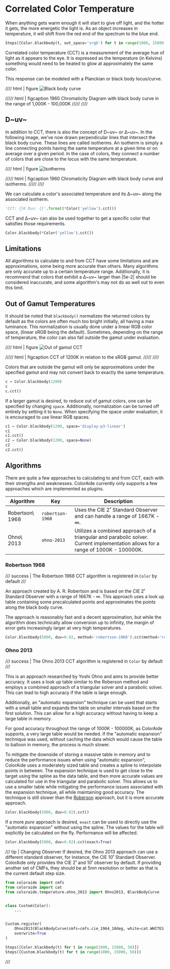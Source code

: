 # Correlated Color Temperature

When anything gets warm enough it will start to give off light, and the hotter it gets, the more energetic the light
is. As an object increases in temperature, it will shift from the red end of the spectrum to the blue end.

```py play
Steps([Color.blackbody(t, out_space='srgb') for t in range(1000, 15000, 50)])
```

Correlated color temperature (CCT) is a measurement of the average hue of light as it appears to the eye. It is
expressed as the temperature (in Kelvins) something would need to be heated to glow at approximately the same color.

This response can be modeled with a Planckian or black body locus/curve.

//// html | figure
![Black body curve](images/blackbody.png)

///// html | figcaption
1960 Chromaticity Diagram with black body curve in the range of 1,000K - 100,000K
/////
////

## D~uv~

In addition to CCT, there is also the concept of D~uv~ or ∆~uv~. In the following image, we've now drawn perpendicular
lines that intersect the black body curve. These lines are called isotherms. An isotherm is simply a line connecting
points having the same temperature at a given time or on average over a given period. In the case of colors, they
connect a number of colors that are close to the locus with the same temperature.

//// html | figure
![Isotherms](images/isotherms.png)

///// html | figcaption
1960 Chromaticity Diagram with black body curve and isotherms.
/////
////

We can calculate a color's associated temperature and its ∆~uv~ along the associated isotherm.

```py play
'CCT: {}K Duv: {}'.format(*Color('yellow').cct())
```

CCT and ∆~uv~ can also be used together to get a specific color that satisfies those requirements.

```py play
Color.blackbody(*Color('yellow').cct())
```

## Limitations

All algorithms to calculate to and from CCT have some limitations and are approximations, some being more accurate than
others. Many algorithms are only accurate up to a certain temperature range. Additionally, it is recommend that colors
that exhibit a ∆~uv~ larger than |5e-2| should be considered inaccurate, and some algorithm's may not do as well out to
even this limit.

## Out of Gamut Temperatures

It should be noted that `blackbody()` normalizes the returned colors by default as the colors are often much too bright
initially, all having a max luminance. This normalization is usually done under a linear RGB color space, (linear sRGB
being the default). Sometimes, depending on the range of temperature, the color can also fall outside the gamut under
evaluation.

//// html | figure
![Out of gamut CCT](images/cct-gamut.png)

///// html | figcaption
CCT of 1200K in relation to the sRGB gamut.
/////
////

Colors that are outside the gamut will only be approximations under the specified gamut and may not convert back to
exactly the same temperature.

```py play
c = Color.blackbody(1200)
c
c.cct()
```

If a larger gamut is desired, to reduce out of gamut colors, one can be specified by changing `space`. Additionally,
normalization can be turned off entirely by setting it to `None`. When specifying the space under evaluation, it is
encouraged to use linear RGB spaces.

```py play
c1 = Color.blackbody(1200, space='display-p3-linear')
c1
c1.cct()
c2 = Color.blackbody(1200, space=None)
c2
c2.cct()
```

## Algorithms

There are quite a few approaches to calculating to and from CCT, each with their strengths and weaknesses. ColorAide
currently only supports a few approaches which are implemented as plugins.

Algorithm       | Key              | Description
--------------- | ---------------- | -----------
Robertson\ 1968 | `robertson-1968` | Uses the CIE 2˚ Standard Observer and can handle a range of 1667K - ∞.
Ohno\ 2013      | `ohno-2013`      | Utilizes a combined approach of a triangular and parabolic solver. Current implementation allows for a range of 1000K - 100000K.

### Robertson 1968

/// success | The Robertson 1968 CCT algorithm is registered in `Color` by default
///

An approach created by A. R. Robertson and is based on the CIE 2˚ Standard Observer with a range of 1667K - ∞. This
approach uses a look up table containing some precalculated points and approximates the points along the black body
curve.

The approach is reasonably fast and a decent approximation, but while the algorithm does technically allow conversion up
to infinity, the margin of error gets increasingly larger at very high temperatures.

```py play
Color.blackbody(5000, duv=0.02, method='robertson-1968').cct(method='robertson-1968')
```

### Ohno 2013

/// success | The Ohno 2013 CCT algorithm is registered in `Color` by default
///

This is an approach researched by Yoshi Ohno and aims to provide better accuracy. It uses a look up table similar to
the Roberson method and employs a combined approach of a triangular solver and a parabolic solver. This can lead to
high accuracy if the table is large enough.

Additionally, an "automatic expansion" technique can be used that starts with a small table and expands the table on
smaller intervals based on the first solution. This can allow for a high accuracy without having to keep a large table
in memory.

For good accuracy throughout the range of 1000K - 100000K, as ColorAide supports, a very large table would be needed. If
the "automatic expansion" technique was used, without caching the data which would cause the table to balloon in memory,
the process is much slower.

To mitigate the downside of storing a massive table in memory and to reduce the performance issues when using "automatic
expansion", ColorAide uses a moderately sized table and creates a spline to interpolate points in between. The expansion
technique is used to get close to the target using the spline as the data table, and then more accurate values are
calculated for use in the triangular and parabolic solver. This allows us to use a smaller table while mitigating the
performance issues associated with the expansion technique, all while maintaining good accuracy. The technique is still
slower than the [Roberson](#robertson-1968) approach, but it is more accurate approach.

```py play
Color.blackbody(5000, duv=0.02).cct()
```

If a more _pure_ approach is desired, `exact` can be used to directly use the "automatic expansion" without using the
spline. The values for the table will explicitly be calculated on the fly. Performance will be affected.

```py play
Color.blackbody(5000, duv=0.02).cct(exact=True)
```

///  tip | Changing Observer
If desired, the Ohno 2013 approach can use a different standard observer, for instance, the CIE 10˚ Standard Observer.
ColorAide only provides the CIE 2˚ and 10˚ observer by default. If providing another set of CMFs, they should be at 5nm
resolution or better as that is the current default step size.

```py play
from coloraide import cmfs
from coloraide import cat
from coloraide.temperature.ohno_2013 import Ohno2013, BlackBodyCurve


class Custom(Color):
    ...


Custom.register(
    Ohno2013(BlackBodyCurve(cmfs=cmfs.cie_1964_10deg, white=cat.WHITES['10deg']['D65'])),
    overwrite=True
)

Steps([Color.blackbody(t) for t in range(1000, 15000, 50)])
Steps([Custom.blackbody(t) for t in range(1000, 15000, 50)])
```
///

